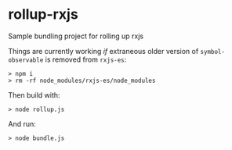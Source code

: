# rollup-rxjs

Sample bundling project for rolling up rxjs

Things are currently working _if_ extraneous older version of 
`symbol-observable` is removed from `rxjs-es`:

```
> npm i
> rm -rf node_modules/rxjs-es/node_modules
```

Then build with:

```
> node rollup.js
```

And run:

```
> node bundle.js
```

